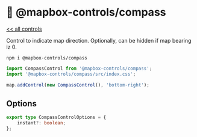 # 🧭 @mapbox-controls/compass

[<< all controls](/README.md)

Control to indicate map direction. Optionally, can be hidden if map bearing iz 0.

```
npm i @mapbox-controls/compass
```

```js
import CompassControl from '@mapbox-controls/compass';
import '@mapbox-controls/compass/src/index.css';

map.addControl(new CompassControl(), 'bottom-right');
```

## Options

```ts
export type CompassControlOptions = {
    instant?: boolean;
};
```
